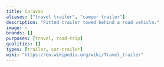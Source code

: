 ```yaml
---
title: Caravan
aliases: ["travel trailer", "camper trailer"]
description: "Fitted trailer towed behind a road vehicle."
image: ~
brands: []
purposes: [travel, road-trip]
qualities: []
types: [trailer, car-trailer]
wiki: "https://en.wikipedia.org/wiki/Travel_trailer"
---
```

